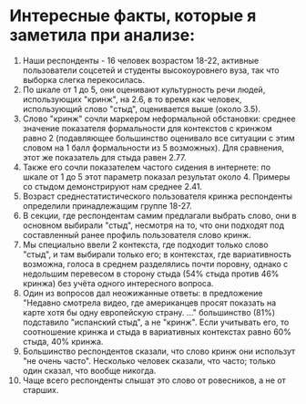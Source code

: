 # Интересные факты, которые я заметила при анализе:

1) Наши респонденты - 16 человек возрастом 18-22, активные пользователи соцсетей и студенты высокоуровнего вуза, так что выборка слегка перекосилась. 
2) По шкале от 1 до 5, они оценивают культурность речи людей, использующих "кринж", на 2.6, в то время как человек, использующий слово "стыд", оценивается выше (около 3.5).
3) Слово "кринж" сочли маркером неформальной обстановки: среднее значение показателя формальности для контекстов с кринжом равно 2 (подавляющее большинство оценивало все ситуации с этим словом на 1 балл формальности из 5 возможных). Для сравнения, этот же показатель для стыда равен 2.77.
4) Также его сочли показателем частого сидения в интернете: по шкале от 1 до 5 этот параметр показал результат около 4. Примеры со стыдом демонстрируют нам среднее 2.41.
5) Возраст среднестатистического пользователя кринжа респонденты определили принадлежащим группе 18-27.
6) В секции, где респондентам самим предлагали выбрать слово, они в основном выбирали "стыд", несмотря на то, что они подходят под составленный ранее профиль пользователя слово кринж.
7) Мы специально ввели 2 контекста, где подходит только слово "стыд", и там выбирали только его; в контекстах, где вариативность возможна, голоса в среднем разделялись почти поровну, однако с недольшим перевесом в сторону стыда (54% стыда против 46% кринжа) без учёта одного интересного вопроса. 
8) Один из вопросов дал неожижанные ответы: в предложение "Недавно смотрела видео, где американцев просят показать на карте хотя бы одну европейскую страну. ..." большинство (81%) подставило "испанский стыд", а не "кринж". Если учитывать его, то соотношение кринжа и стыда в вариативных контекстах равно 60% стыда, 40% кринжа.
9) Большинство респондентов сказали, что слово кринж они использут "не очень часто". Несколько человек сказали, что часто; только один сказал, что вообще никогда.    
10) Чаще всего респонденты слышат это слово от ровесников, а не от старших. 
